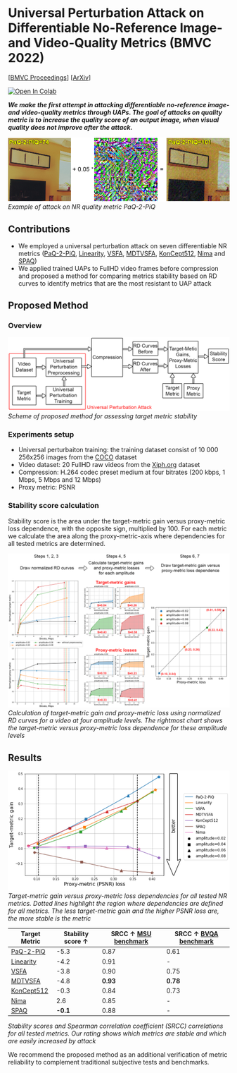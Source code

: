 Universal Perturbation Attack
on Differentiable No-Reference
Image- and Video-Quality Metrics (BMVC 2022)
==============

[[BMVC Proceedings](https://bmvc2022.mpi-inf.mpg.de/790/)] [[ArXiv](https://arxiv.org/abs/2211.00366)]

[![Open In Colab](https://colab.research.google.com/assets/colab-badge.svg)](https://colab.research.google.com/drive/15NRDymIFkNJS9nM3bBKiE3tlk9MJleXO?usp=sharing)

***We make the first attempt in attacking differentiable no-reference image- and video-quality metrics through UAPs. The goal of attacks on quality metric is to increase the quality score of an output image, when visual quality does not improve after the attack.***

![](./info_ims/attack_on_NR_metric_example.png)
*Example of attack on NR quality metric PaQ-2-PiQ*

## Contributions

* We employed a universal perturbation attack on seven differentiable NR metrics ([PaQ-2-PiQ](https://github.com/baidut/paq2piq), [Linearity](https://github.com/lidq92/LinearityIQA), [VSFA](https://github.com/lidq92/VSFA), [MDTVSFA](https://github.com/lidq92/MDTVSFA), [KonCept512](https://github.com/ZhengyuZhao/koniq-PyTorch), [Nima](https://github.com/truskovskiyk/nima.pytorch/tree/v1) and [SPAQ](https://github.com/h4nwei/SPAQ))
* We applied trained UAPs to FullHD video frames before compression and proposed a method for comparing metrics stability based on RD curves to identify metrics that are the most resistant to UAP attack

## Proposed Method

### Overview

![](./info_ims/scheme.png)
*Scheme of proposed method for assessing target metric stability*

### Experiments setup
* Universal perturbaiton training: the training dataset consist of 10 000 256x256 images from the [COCO](https://cocodataset.org/#home) dataset
* Video dataset: 20 FullHD raw videos from the [Xiph.org](https://media.xiph.org/video/derf/) dataset
* Compression: H.264
codec preset medium at four bitrates (200 kbps, 1 Mbps, 5 Mbps and 12 Mbps)
* Proxy metric: PSNR

### Stability score calculation

Stability score is the area under the target-metric gain versus proxy-metric loss dependence,
with the opposite sign, multiplied by 100. For each metric we calculate the area along
the proxy-metric-axis where dependencies for all tested metrics are determined.

![](./info_ims/stability_score_calculation.png)
*Calculation of target-metric gain and proxy-metric loss using normalized RD
curves for a video at four amplitude levels. The rightmost chart shows the target-metric
versus proxy-metric loss dependence for these amplitude levels*


## Results

![](./info_ims/target-proxy_loss_dep.png)
*Target-metric gain versus proxy-metric loss dependencies for all tested NR metrics.
Dotted lines highlight the region where dependencies are defined for all metrics. The less
target-metric gain and the higher PSNR loss are, the more stable is the metric*

| Target Metric | Stability score ↑ | SRCC ↑ [MSU benchmark](https://videoprocessing.ai/benchmarks/video-quality-metrics.html)| SRCC ↑ [BVQA benchmark](https://github.com/vztu/BVQA_Benchmark) |
| - | - | - | - |
| [PaQ-2-PiQ](https://github.com/baidut/paq2piq) | -5.3 | 0.87 | 0.61 |
| [Linearity](https://github.com/lidq92/LinearityIQA) | -4.2 | 0.91 | - |
| [VSFA](https://github.com/lidq92/VSFA) | -3.8 | 0.90 | 0.75 |
| [MDTVSFA](https://github.com/lidq92/MDTVSFA) | -4.8 | <b>0.93</b> | <b>0.78</b> |
| [KonCept512](https://github.com/ZhengyuZhao/koniq-PyTorch) | -0.3 | 0.84 | 0.73 |
| [Nima](https://github.com/truskovskiyk/nima.pytorch/tree/v1) | 2.6 | 0.85 | - |
| [SPAQ](https://github.com/h4nwei/SPAQ) | <b>-0.1</b> | 0.88 | - |

*Stability scores and Spearman correlation coefficient (SRCC) correlations for all tested metrics. Our rating shows which metrics are stable and which are easily increased by attack*


We
recommend the proposed method as an additional verification of metric reliability to
complement traditional subjective tests and benchmarks.
